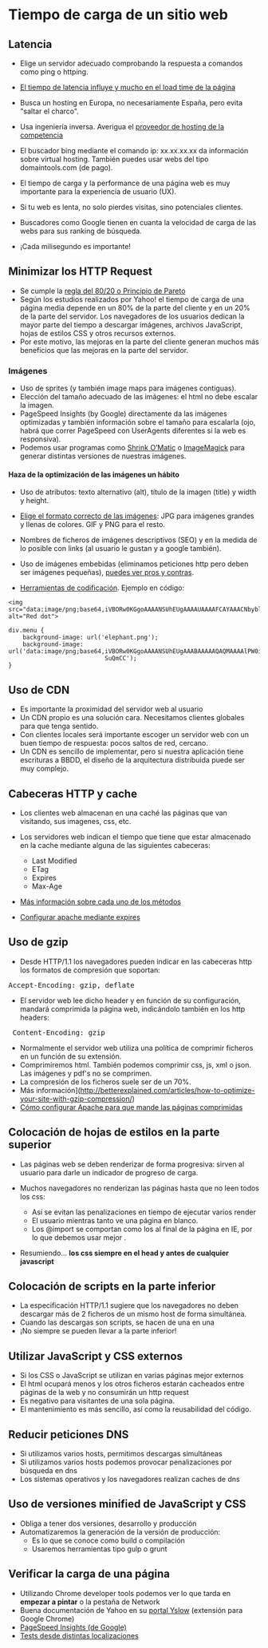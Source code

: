 # Tiempo de carga de un sitio web


## Latencia
- Elige un servidor adecuado comprobando la respuesta a comandos como ping o httping.
- [El tiempo de latencia influye y mucho en el load time de la página](http://www.igvita.com/2012/07/19/latency-the-new-web-performance-bottleneck/) 
- Busca un hosting en Europa, no necesariamente España, pero evita "saltar el charco".
- Usa ingeniería inversa. Averigua el [proveedor de hosting de la competencia](http://www.maxmind.com/en/geolocation_landing)
- El buscador bing mediante el comando ip: xx.xx.xx.xx da información sobre virtual hosting. También puedes usar webs del tipo domaintools.com (de pago).


- El tiempo de carga y la performance de una página web es muy importante para la experiencia de usuario (UX). 
- Si tu web es lenta, no solo pierdes visitas, sino potenciales clientes.
- Buscadores como Google tienen en cuanta la velocidad de carga de las webs para sus ranking de búsqueda.
- ¡Cada milisegundo es importante!


## Minimizar los HTTP Request
- Se cumple la [regla del 80/20 o Principio de Pareto](http://es.wikipedia.org/wiki/Principio_de_Pareto) 
- Según los estudios realizados por Yahoo! el tiempo de carga de una página media depende en un 80% de la parte del cliente y en un 20% de la parte del servidor. Los navegadores de los usuarios dedican la mayor parte del tiempo a descargar imágenes, archivos JavaScript, hojas de estilos CSS y otros recursos externos.
- Por este motivo, las mejoras en la parte del cliente generan muchos más beneficios que las mejoras en la parte del servidor.


### Imágenes
- Uso de sprites (y también image maps para imágenes contiguas). 
- Elección del tamaño adecuado de las imágenes: el html no debe escalar la imagen.
- PageSpeed Insights (by Google) directamente da las imágenes optimizadas y también información sobre el tamaño para escalarla (ojo, habrá que correr PageSpeed con UserAgents diferentes si la web es responsiva).
- Podemos usar programas como [Shrink O’Matic](http://toki-woki.net/p/Shrink-O-Matic/) o [ImageMagick](http://www.imagemagick.org/) para generar distintas versiones de nuestras imágenes.


#### Haza de la optimización de las imágenes un hábito
- Uso de atributos: texto alternativo (alt), título de la imagen (title) y width y height.
- [Elige el formato correcto de las imágenes](http://www.websiteoptimization.com/speed/tweak/format/): JPG para imágenes grandes y llenas de colores. GIF y PNG para el resto.
- Nombres de ficheros de imágenes descriptivos (SEO) y en la medida de lo posible con links (al usuario le gustan y a google también).


- Uso de imágenes embebidas (eliminamos peticiones http pero deben ser imágenes pequeñas), [puedes ver pros y contras](http://en.wikipedia.org/wiki/Data_URI_scheme).
- [Herramientas de codificación](http://www.motobit.com/util/base64-decoder-encoder.asp). Ejemplo en código:
```
<img src="data:image/png;base64,iVBORw0KGgoAAAANSUhEUgAAAAUAAAAFCAYAAACNbyblAAAAHElEQVQI12P4//8/w38GIAXDIBKE0DHxgljNBAAO9TXL0Y4OHwAAAABJRU5ErkJggg==" alt="Red dot">
```

```
div.menu {
    background-image: url('elephant.png');
    background-image:  url('data:image/png;base64,iVBORw0KGgoAAAANSUhEUgAAABAAAAAQAQMAAAAlPW0iAAAABlBMVEUAAAD///+l2Z/dAAAAM0lEQVR4nGP4/5/h/1+G/58ZDrAz3D/McH8yw83NDDeNGe4Ug9C9zwz3gVLMDA/A6P9/AFGGFyjOXZtQAAAAAElFTk
                           SuQmCC');
}
```


## Uso de CDN
- Es importante la proximidad del servidor web al usuario
- Un CDN propio es una solución cara. Necesitamos clientes globales para que tenga sentido.
- Con clientes locales será importante escoger un servidor web con un buen tiempo de respuesta: pocos saltos de red, cercano.
- Un CDN es sencillo de implementar, pero si nuestra aplicación tiene escrituras a BBDD, el diseño de la arquitectura distribuida puede ser muy complejo.


## Cabeceras HTTP y cache
- Los clientes web almacenan en una caché las páginas que van visitando, sus imagenes, css, etc.
- Los servidores web indican el tiempo que tiene que estar almacenado en la cache mediante alguna de las siguientes cabeceras:
  - Last Modified
  - ETag
  - Expires
  - Max-Age

- [Más información sobre cada uno de los métodos](http://betterexplained.com/articles/how-to-optimize-your-site-with-http-caching/)
- [Configurar apache mediante expires](http://cjohansen.no/en/apache/using_a_far_future_expires_header)


## Uso de gzip
- Desde HTTP/1.1 los navegadores pueden indicar en las cabeceras http los formatos de compresión que soportan:
<pre>Accept-Encoding: gzip, deflate</pre>
- El servidor web lee dicho header y en función de su configuración, mandará comprimida la página web, indicándolo también en los http headers:
<pre> Content-Encoding: gzip</pre>


- Normalmente el servidor web utiliza una política de comprimir ficheros en un función de su extensión. 
- Comprimiremos html. También podemos comprimir css, js, xml o json. Las imágenes y pdf's no se comprimen.
- La compresión de los ficheros suele ser de un 70%. 
- Más información](http://betterexplained.com/articles/how-to-optimize-your-site-with-gzip-compression/)
- [Cómo configurar Apache para que mande las páginas comprimidas](http://www.pontikis.net/blog/speed-up-your-website-with-gzip-compression)


## Colocación de hojas de estilos en la parte superior
- Las páginas web se deben renderizar de forma progresiva: sirven al usuario para darle un indicador de progreso de carga.
- Muchos navegadores no renderizan las páginas hasta que no leen todos los css:
  - Así se evitan las penalizaciones en tiempo de ejecutar varios render
  - El usuario mientras tanto ve una página en blanco.
  - Los @import se comportan como los <link> al final de la página en IE, por lo que debemos usar mejor <link>.

- Resumiendo... **los css siempre en el head y antes de cualquier javascript**


## Colocación de scripts en la parte inferior
- La especificación HTTP/1.1 sugiere que los navegadores no deben descargar más de 2 ficheros de un mismo host de forma simultánea. 
- Cuando las descargas son scripts, se hacen de una en una
- ¡No siempre se pueden llevar a la parte inferior!


## Utilizar JavaScript y CSS externos
- Si los CSS o JavaScript se utilizan en varias páginas mejor externos
- El html ocupará menos y los otros ficheros estarán cacheados entre páginas de la web y no consumirán un http request
- Es negativo para visitantes de una sola página.
- El mantenimiento es más sencillo, así como la reusabilidad del código.


## Reducir peticiones DNS
- Si utilizamos varios hosts, permitimos descargas simultáneas
- Si utilizamos varios hosts podemos provocar penalizaciones por búsqueda en dns
- Los sistemas operativos y los navegadores realizan caches de dns


## Uso de versiones minified de JavaScript y CSS
- Obliga a tener dos versiones, desarrollo y producción
- Automatizaremos la generación de la versión de producción:
   - Es lo que se conoce como build o compilación
   - Usaremos herramientas tipo gulp o grunt



## Verificar la carga de una página
- Utilizando Chrome developer tools podemos ver lo que tarda en **empezar a pintar** o la pestaña de Network
- Buena documentación de Yahoo en su [portal Yslow](http://yslow.es/) (extensión para Google Chrome)
- [PageSpeed Insights (de Google)](https://developers.google.com/speed/pagespeed/insights/)
- [Tests desde distintas localizaciones](http://www.webpagetest.org/) 





